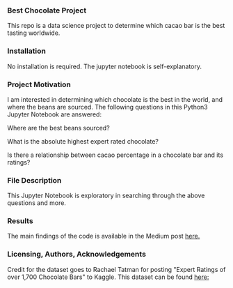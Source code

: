 ### Best Chocolate Project
This repo is a data science project to determine which cacao bar is the best tasting worldwide.

### Installation
No installation is required.  The jupyter notebook is self-explanatory.

### Project Motivation
I am interested in determining which chocolate is the best in the world, and where the beans are sourced.  The following questions in this Python3 Jupyter Notebook are answered:

Where are the best beans sourced?

What is the absolute highest expert rated chocolate?

Is there a relationship between cacao percentage in a chocolate bar and its ratings?

### File Description
This Jupyter Notebook is exploratory in searching through the above questions and more.

### Results
The main findings of the code is available in the Medium post [here.](https://medium.com/@sjwilli7/this-will-make-you-rethink-comfort-food-the-best-chocolate-in-the-world-9988e5f83186)

### Licensing, Authors, Acknowledgements
Credit for the dataset goes to Rachael Tatman for posting "Expert Ratings of over 1,700 Chocolate Bars" to Kaggle.  This dataset can be found [here:](https://www.kaggle.com/rtatman/chocolate-bar-ratings)
